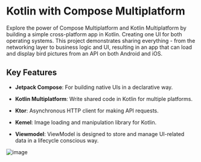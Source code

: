 # Kotlin with Compose Multiplatform

Explore the power of Compose Multiplatform and Kotlin Multiplatform by building a simple cross-platform app in Kotlin. Creating one UI for both operating systems.
This project demonstrates sharing everything - from the networking layer to business logic and UI, resulting in an app that can load and display bird pictures from an API on both Android and iOS.

## Key Features

- **Jetpack Compose**: For building native UIs in a declarative way.

- **Kotlin Multiplatform**: Write shared code in Kotlin for multiple platforms.

- **Ktor**: Asynchronous HTTP client for making API requests.

- **Kemel**: Image loading and manipulation library for Kotlin.

- **Viewmodel**: ViewModel is designed to store and manage UI-related data in a lifecycle conscious way.

  

![image](https://github.com/yusufgltc/my-bird-app/assets/62885850/eb7e253a-a45b-41b3-88bb-d0d8eec542d3)
